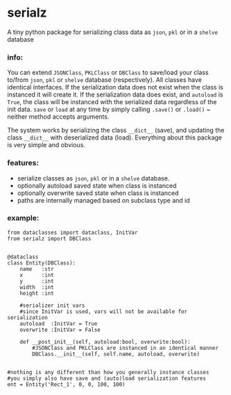 # serialz
A tiny python package for serializing class data as `json`, `pkl` or in a `shelve` database


### info:
You can extend `JSONClass`, `PKLClass` or `DBClass` to save/load your class to/from `json`, `pkl` or `shelve` database (respectively). All classes have identical interfaces. If the serialization data does not exist when the class is instanced it will create it. If the serialization data does exist, and `autoload` is `True`, the class will be instanced with the serialized data regardless of the init data. `save` or `load` at any time by simply calling `.save()` or `.load()` ~ neither method accepts arguments.

The system works by serializing the class `__dict__` (save), and updating the class `__dict__` with deserialized data (load). Everything about this package is very simple and obvious.


### features:
* serialize classes as `json`, `pkl` or in a `shelve` database.
* optionally autoload saved state when class is instanced
* optionally overwrite saved state when class is instanced
* paths are internally managed based on subclass type and id


### example:

```python3
from dataclasses import dataclass, InitVar
from serialz import DBClass


@dataclass
class Entity(DBClass):
    name   :str
    x      :int
    y      :int
    width  :int
    height :int
    
    #serializer init vars
    #since InitVar is used, vars will not be available for serialization
    autoload  :InitVar = True
    overwrite :InitVar = False
    
    def __post_init__(self, autoload:bool, overwrite:bool):
        #JSONClass and PKLClass are instanced in an identical manner
        DBClass.__init__(self, self.name, autoload, overwrite)
        
        
#nothing is any different than how you generally instance classes
#you simply also have save and (auto)load serialization features
ent = Entity('Rect_1', 0, 0, 100, 100)
```


